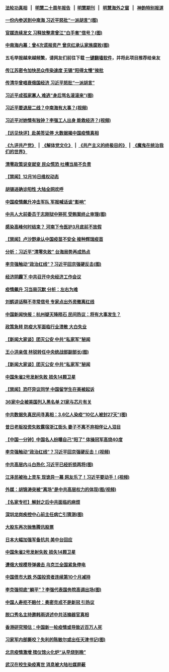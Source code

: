 #### [法轮功真相](https://github.com/gfw-breaker/truth/blob/master/README.md?t=0) &nbsp;&nbsp;|&nbsp;&nbsp; [明慧二十周年报告](https://github.com/gfw-breaker/mh-reports/blob/master/README.md?t=0) &nbsp;&nbsp;|&nbsp;&nbsp;[明慧期刊](https://github.com/gfw-breaker/mh-qikan) &nbsp;&nbsp;|&nbsp;&nbsp; [明慧海外之窗](https://github.com/gfw-breaker/mh-news/blob/master/README.md?t=0) &nbsp;&nbsp;|&nbsp;&nbsp; [神韵特别报道](https://github.com/gfw-breaker/mh-news/blob/master/shenyun.md?t=0)
#### [ 一份内参送到中南海 习近平怒批“一派胡言”(图)](https://github.com/gfw-breaker/banned-news1/blob/master/pages/p2/1024238.md)
#### [ 官媒连续发文 习释放整肃曾江“白手套”信号？(图)](https://github.com/gfw-breaker/banned-news1/blob/master/pages/p2/1024230.md)
#### [ 中南海内幕：曾4次谎报资产 曾庆红承认家族腐败(图)](https://github.com/gfw-breaker/banned-news1/blob/master/pages/p2/1024150.md)
#### 五毛举报越来越频繁，请网友们前往下载 [一键翻墙软件](https://github.com/gfw-breaker/ssr-accounts)，并将此项目推荐给亲友
#### [ 传江苏密令加快民众传染速度 无锡“阳得太慢”挨批](https://github.com/gfw-breaker/banned-news1/blob/master/pages/prog204/a103599936.md)
#### [ 传清华曾唱衰俄国经济 习近平怒批“一派胡言”](https://github.com/gfw-breaker/banned-news1/blob/master/pages/prog204/a103599963.md)
#### [ 习近平成孤家寡人 难逃“身后骂名滚滚来”(图)](https://github.com/gfw-breaker/banned-news1/blob/master/pages/p2/1024097.md)
#### [ 习近平要退居二线？中南海有大事？(视频)](https://github.com/gfw-breaker/banned-news1/blob/master/pages/p2/1024264.md)
#### [ 习近平对她情有独钟？李强工人出身 能救经济？(视频)](https://github.com/gfw-breaker/banned-news1/blob/master/pages/p2/1020965.md)
#### [ 【远见快评】赴美签证停 大数据揭中国疫情真相](https://github.com/gfw-breaker/banned-news1/blob/master/pages/nsc413/n13885945.md)
#### [《九评共产党》](https://github.com/begood0513/9ping.md/blob/master/README.md) &nbsp;|&nbsp; [《解体党文化》](../../../../jtdwh.md/blob/master/README.md)  &nbsp;|&nbsp; [《共产主义的终极目的》](../../../../gczydzjmd.md/blob/master/README.md) &nbsp;|&nbsp; [《魔鬼在统治我们的世界》](../../../../mgztzwmdsj.md/blob/master/README.md) 
#### [ 清零政策说变就变 民众慌恐 吐槽当局不负责](https://github.com/gfw-breaker/banned-news1/blob/master/pages/nsc413/n13886108.md)
#### [ 【禁闻】12月16日维权动态](https://github.com/gfw-breaker/banned-news1/blob/master/pages/prog204/a103599664.md)
#### [ 胡锡进确诊阳性 大陆全网欢呼](https://github.com/gfw-breaker/banned-news1/blob/master/pages/prog204/a103599656.md)
#### [ 中国疫情飙升冲击军队 军报喊话谈“影响”](https://github.com/gfw-breaker/banned-news1/blob/master/pages/prog204/a103599513.md)
#### [ 中共人大前委员于志刚狱中猝死 受贿案终止审理(图)](https://github.com/gfw-breaker/banned-news1/blob/master/pages/p2/1024086.md)
#### [ 感染高峰何时结束？ 河南下令医护3月底前不放假](https://github.com/gfw-breaker/banned-news1/blob/master/pages/prog204/a103599657.md)
#### [ 【禁闻】卢沙野承认中国疫苗不安全 接种辉瑞疫苗](https://github.com/gfw-breaker/banned-news1/blob/master/pages/prog204/a103599686.md)
#### [ 分析：习近平“清零失败” 台海局势再成热点](https://github.com/gfw-breaker/banned-news1/blob/master/pages/prog204/a103599402.md)
#### [ 李克强触动“政治红线”？习近平回京强硬反击(图)](https://github.com/gfw-breaker/banned-news1/blob/master/pages/p2/1022299.md)
#### [ 经济阴霾下 中共召开中央经济工作会议](https://github.com/gfw-breaker/banned-news1/blob/master/pages/nsc413/n13886283.md)
#### [ 疫情飙升 习当局沉默 分析：左右为难](https://github.com/gfw-breaker/banned-news1/blob/master/pages/nsc413/n13885731.md)
#### [ 刘鹤讲话释不寻常信号 专家点出外资撤离红线](https://github.com/gfw-breaker/banned-news1/blob/master/pages/soh5/679959.md)
#### [ 中国新闻快报：杭州疑天降陨石 民间热议：将有大事发生？](https://github.com/gfw-breaker/banned-news1/blob/master/pages/prog204/a103599323.md)
#### [ 政策急转 防疫大军面临行业溃散 大白失业](https://github.com/gfw-breaker/banned-news1/blob/master/pages/nsc413/n13886279.md)
#### [ 【新闻大家谈】团灭公安 中共“私家军”秘闻](https://github.com/gfw-breaker/banned-news1/blob/master/pages/nf4514/n13886227.md)
#### [ 王小洪亲信 林锐转任中央统战部副部长(图)](https://github.com/gfw-breaker/banned-news1/blob/master/pages/p2/1024256.md)
#### [ 【新闻大家谈】团灭公安 中共“私家军”秘闻](https://github.com/gfw-breaker/banned-news1/blob/master/pages/nsc413/n13886227.md)
#### [ 中国朱雀2号发射失败 损失14颗卫星](https://github.com/gfw-breaker/banned-news1/blob/master/pages/nf4514/n13885136.md)
#### [ 【禁闻】恐吓异议同学 中国留学生在美被起诉](https://github.com/gfw-breaker/banned-news1/blob/master/pages/prog204/a103599702.md)
#### [ 36家中企被美国列入黑名单 21家与芯片有关](https://github.com/gfw-breaker/banned-news1/blob/master/pages/prog204/a103599494.md)
#### [ 中共数据失真民间寻真相：3.6亿人染疫“10亿人被封27天”(图)](https://github.com/gfw-breaker/banned-news1/blob/master/pages/p1/1024278.md)
#### [ 昔日老板投资失败露宿浙江街头 妻子不离不弃相伴让人泪目](https://github.com/gfw-breaker/banned-news1/blob/master/pages/soh5/679995.md)
#### [ 【中国一分钟】中国名人纷曝自己“阳了” 体操冠军高烧40度](https://github.com/gfw-breaker/banned-news1/blob/master/pages/prog204/a103599320.md)
#### [ 李克强触动“政治红线”？习近平回京强硬反击！(视频)](https://github.com/gfw-breaker/banned-news1/blob/master/pages/p2/1022414.md)
#### [ 中共高层内斗白热化 习近平已经折损两将(图)](https://github.com/gfw-breaker/banned-news1/blob/master/pages/p2/995779.md)
#### [ 江泽民被抬上灵车 现诡异一幕 网友乐了！习近平要动手！(视频)](https://github.com/gfw-breaker/banned-news1/blob/master/pages/p2/1023736.md)
#### [ 外媒：胡锦涛突被“离场”是中共高层权力的体现(图/视频)](https://github.com/gfw-breaker/banned-news1/blob/master/pages/p2/1019839.md)
#### [ 【名家专栏】解封之后中共面临的麻烦](https://github.com/gfw-breaker/banned-news1/blob/master/pages/nsc413/n13886251.md)
#### [ 深圳龙岗疾控中心前主任病亡引猜测(图)](https://github.com/gfw-breaker/banned-news1/blob/master/pages/p2/1024095.md)
#### [ 大股东再次抛售腾讯股票](https://github.com/gfw-breaker/banned-news1/blob/master/pages/nsc413/n13886363.md)
#### [ 日本大幅加强军备抗共 美中台回应](https://github.com/gfw-breaker/banned-news1/blob/master/pages/nf4514/n13886331.md)
#### [ 中国朱雀2号发射失败 损失14颗卫星](https://github.com/gfw-breaker/banned-news1/blob/master/pages/nsc413/n13885136.md)
#### [ 遭俄大规模导弹袭击 乌克兰全国紧急停电](https://github.com/gfw-breaker/banned-news1/blob/master/pages/nf4514/n13886332.md)
#### [ 中国债市大跌 外国投资者连续第10个月减持](https://github.com/gfw-breaker/banned-news1/blob/master/pages/prog204/a103599652.md)
#### [ 李克强彻底“躺平”？李强代表国务院高调出场(图)](https://github.com/gfw-breaker/banned-news1/blob/master/pages/p2/1024021.md)
#### [ 中国人寿拒不赔付：奥密克戎不是新冠 引热议](https://github.com/gfw-breaker/banned-news1/blob/master/pages/nsc413/n13886388.md)
#### [ 脱口秀名主持邀韩雨讲述中共活摘器官真相](https://github.com/gfw-breaker/banned-news1/blob/master/pages/nf4514/n13885921.md)
#### [ 香港研究预估：中国新一轮疫情或导致近百万人死](https://github.com/gfw-breaker/banned-news1/blob/master/pages/prog204/a103599074.md)
#### [ 习家军内部撕咬？失利的陈敏尔或出任天津书记(图)](https://github.com/gfw-breaker/banned-news1/blob/master/pages/p2/1021969.md)
#### [ 北京疫情激增 殡仪馆火化炉“从早烧到晚”](https://github.com/gfw-breaker/banned-news1/blob/master/pages/nsc413/n13886237.md)
#### [ 武汉在校生染疫离世 消息被大陆社媒屏蔽](https://github.com/gfw-breaker/banned-news1/blob/master/pages/soh5/679770.md)
